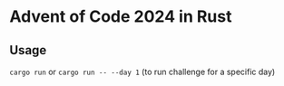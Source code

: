 # Advent of Code 2024 in Rust

## Usage
`cargo run` or `cargo run -- --day 1` (to run challenge for a specific day)